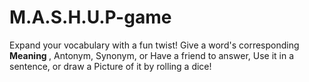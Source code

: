 # M.A.S.H.U.P-game

Expand your vocabulary with a fun twist! Give a word's corresponding <b>Meaning </b>, Antonym, Synonym, or Have a friend to answer, Use it in a sentence, or draw a Picture of it by rolling a dice!




